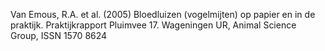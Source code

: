Van Emous, R.A. et al. (2005) Bloedluizen (vogelmijten) op papier en in de praktijk. Praktijkrapport Pluimvee 17. Wageningen UR, Animal Science Group, ISSN 1570 8624